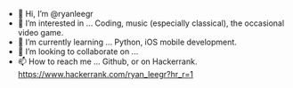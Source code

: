 - 👋 Hi, I’m @ryanleegr
- 👀 I’m interested in ... Coding, music (especially classical), the occasional video game.
- 🌱 I’m currently learning ... Python, iOS mobile development.
- 💞️ I’m looking to collaborate on ...
- 📫 How to reach me ... Github, or on Hackerrank. https://www.hackerrank.com/ryan_leegr?hr_r=1

<!---
ryanleegr/ryanleegr is a ✨ special ✨ repository because its `README.md` (this file) appears on your GitHub profile.
You can click the Preview link to take a look at your changes.
--->

